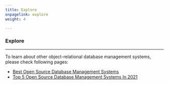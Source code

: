 ```yaml
---
title: Explore
onpagelink: explore
weight: 4

---
```


### **Explore**
-------

To learn about other object-relational database management systems, please check following pages:

- [Best Open Source Database Management Systems](https://products.containerize.com/database-management-system)
- [Top 5 Open Source Database Management Systems In 2021](https://blog.containerize.com/2021/02/12/top-5-open-source-dbms-software-in-2021-mysql-and-alternatives/)
 
